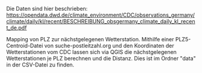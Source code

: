 Die Daten sind hier beschrieben:
https://opendata.dwd.de/climate_environment/CDC/observations_germany/climate/daily/kl/recent/BESCHREIBUNG_obsgermany_climate_daily_kl_recent_de.pdf

Mapping von PLZ zur nächstgelegenen Wetterstation. Mithilfe einer PLZ5-Centroid-Datei von suche-postleitzahl.org und den Koordinaten der Wetterstationen vom CDC lassen sich via QGIS die nächstgelegenen Wetterstationen je PLZ berechnen und die Distanz. Dies ist im Ordner "data" in der CSV-Datei zu finden.